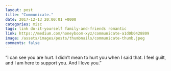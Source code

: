 ```yaml
---
layout: post
title: "Communicate."
date: 2017-12-13 20:00:01 +0000
categories: misc
tags: link do-it-yourself family-and-friends romantic
link: https://medium.com/honeyboom-xyz/communicate-a1d0b0428809
image: /assets/images/posts/thumbnails/communicate-thumb.jpeg
comments: false
---
```


“I can see you are hurt. I didn’t mean to hurt you when I said that. I feel guilt, and I am here to support you. And I love you.”
